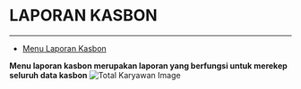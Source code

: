 # LAPORAN KASBON

---

- [Menu Laporan Kasbon](#menu-laporan-kasbon)

<a name="menu-laporan-kasbon"></a>

**Menu laporan kasbon merupakan laporan yang berfungsi untuk merekep seluruh data kasbon**
![Total Karyawan Image](/dokumentasi/laporan/laporan-kasbon/1.png)

<!-- ## Tambah Proyek

- Tekan tombol tambah yang terdapat di halaman proyek
- Isi lah seluruh data yang diperlukan
![Total Karyawan Image](/dokumentasi/laporan/laporan-kasbon/2.png)
- Lalu tekan tombol simpan yang berada dibawah

## Filter Proyek

- Pilih bulan yang ingin dilihat data proyeknya
![Total Karyawan Image](/dokumentasi/laporan/laporan-kasbon/3.png)
- Lalu tekan kirim untuk memfilter -->
